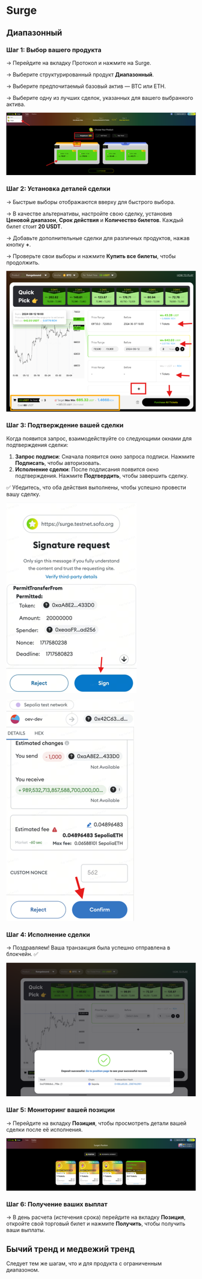 # Surge

## **Диапазонный**

### **Шаг 1: Выбор вашего продукта**

→ Перейдите на вкладку Протокол и нажмите на Surge.

→ Выберите структурированный продукт **Диапазонный**.

→ Выберите предпочитаемый базовый актив — BTC или ETH.

→ Выберите одну из лучших сделок, указанных для вашего выбранного актива.

![](../../static/D5kEbfGCroUXUbxsASLuvX8asmh.png)

### **Шаг 2: Установка деталей сделки**

→ Быстрые выборы отображаются вверху для быстрого выбора.

→ В качестве альтернативы, настройте свою сделку, установив **Ценовой диапазон**, **Срок действия** и **Количество билетов**. Каждый билет стоит **20 USDT**.

→ Добавьте дополнительные сделки для различных продуктов, нажав кнопку **+**.

→ Проверьте свои выборы и нажмите **Купить все билеты**, чтобы продолжить.

![](../../static/K4nfbKWLQoD1tNxcYt5uVYs5ssd.png)

### **Шаг 3: Подтверждение вашей сделки**

Когда появится запрос, взаимодействуйте со следующими окнами для подтверждения сделки:

1. **Запрос подписи**: Сначала появится окно запроса подписи. Нажмите **Подписать**, чтобы авторизовать.
2. **Исполнение сделки**: После подписания появится окно подтверждения. Нажмите **Подтвердить**, чтобы завершить сделку.

✅ Убедитесь, что оба действия выполнены, чтобы успешно провести вашу сделку.

![](../../static/MNn5b6amVo2vDqxlgGyuZEjEsic.png)

![](../../static/NcKjbHhfVoXaJgxVOkPuX1Isswh.png)

### **Шаг 4: Исполнение сделки**

→ Поздравляем! Ваша транзакция была успешно отправлена в блокчейн. ✅

![](../../static/JDidb7C0Go1YWLxacZ1umoO5sMg.png)

### **Шаг 5: Мониторинг вашей позиции**

→ Перейдите на вкладку **Позиция**, чтобы просмотреть детали вашей сделки после её исполнения.

![](../../static/ImXVbPatdoZlP1xbtoauuLXOsag.png)

### **Шаг 6: Получение ваших выплат**

→ В день расчета (истечения срока) перейдите на вкладку **Позиция**, откройте свой торговый билет и нажмите **Получить**, чтобы получить ваши выплаты.

## **Бычий тренд и медвежий тренд**

Следует тем же шагам, что и для продукта с ограниченным диапазоном.